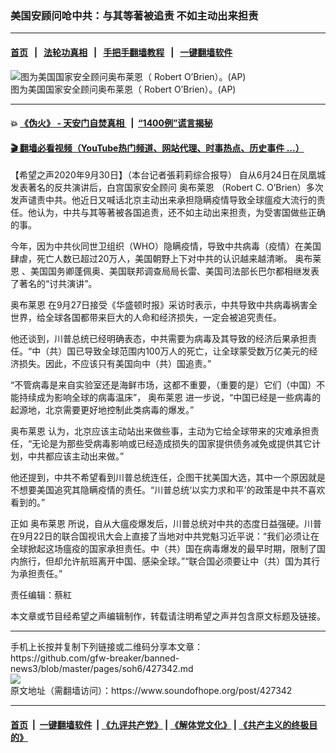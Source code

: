 ### 美国安顾问呛中共：与其等著被追责 不如主动出来担责
------------------------

#### [首页](https://github.com/gfw-breaker/banned-news3/blob/master/README.md) &nbsp;&nbsp;|&nbsp;&nbsp; [法轮功真相](https://github.com/begood0513/basic/blob/master/README.md)  &nbsp;&nbsp;|&nbsp;&nbsp; [手把手翻墙教程](https://github.com/gfw-breaker/guides/wiki)  &nbsp;&nbsp;|&nbsp;&nbsp; [一键翻墙软件](https://github.com/gfw-breaker/nogfw/blob/master/README.md)  



<div><img alt="图为美国国家安全顾问奥布莱恩（ Robert O’Brien）。(AP)" src="https://img.soundofhope.org/2020-09/9-30-3-1601465041480.jpeg"/>
<br/><figcaption class="caption">
 图为美国国家安全顾问奥布莱恩（ Robert O’Brien）。(AP)
</figcaption></div><hr/>

#### 💥 [《伪火》 - 天安门自焚真相 ](http://158.247.195.190:10000/videos/blog/weihuo.html)&nbsp; |&nbsp; [“1400例”谎言揭秘  ](http://158.247.195.190:10000/videos/blog/jiexi1400.html)

#### [ 🎬  翻墙必看视频（YouTube热门频道、网站代理、时事热点、历史事件 ...）](https://github.com/gfw-breaker/links/blob/master/banned.md)

<div><div class="Content__Wrapper sc-1bvya0-0 grZQxZ">
 <p class="meta-top">
  <span class="meta">
   【希望之声2020年9月30日】（本台记者張莉莉综合报导）
  </span>
  自从6月24日在凤凰城发表著名的反共演讲后，白宫国家安全顾问
  <ok href="/term/17265">
   奥布莱恩
  </ok>
  （Robert C. O’Brien）多次发声谴责中共。他近日又喊话北京主动出来承担隐瞒疫情导致全球瘟疫大流行的责任。他认为，中共与其等著被各国追责，还不如主动出来担责，为受害国做些正确的事。
 </p>
 <p>
  今年，因为中共伙同世卫组织（WHO）隐瞒疫情，导致中共病毒（疫情）在美国肆虐，死亡人数已超过20万人，美国朝野上下对中共的认识越来越清晰。
  <ok href="/term/17265">
   奥布莱恩
  </ok>
  、美国国务卿蓬佩奥、美国联邦调查局局长雷、美国司法部长巴尔都相继发表了著名的“讨共演讲”。
 </p>
 <div class="AD_Embed__Wrap-sc-1xslmin-0 igMuqX module desktop">
  <div>
  </div>
 </div>
 <p>
  <ok href="/term/17265">
   奥布莱恩
  </ok>
  在9月27日接受《华盛顿时报》采访时表示，中共导致中共病毒祸害全世界，给全球各国都带来巨大的人命和经济损失，一定会被追究责任。
 </p>
 <p>
  他还谈到，川普总统已经明确表态，中共需要为病毒及其导致的经济后果承担责任。“中（共）国已导致全球范围内100万人的死亡，让全球蒙受数万亿美元的经济损失。因此，不应该只有美国向中（共）国追责。”
 </p>
 <p>
  “不管病毒是来自实验室还是海鲜市场，这都不重要，（重要的是）它们（中国）不能持续成为影响全球的病毒温床”，
  <ok href="/term/17265">
   奥布莱恩
  </ok>
  进一步说，“中国已经是一些病毒的起源地，北京需要更好地控制此类病毒的爆发。”
 </p>
 <p>
  <ok href="/term/17265">
   奥布莱恩
  </ok>
  认为，北京应该主动站出来做些事，主动为它给全球带来的灾难承担责任，“无论是为那些受病毒影响或已经造成损失的国家提供债务减免或提供其它计划，中共都应该主动出来做。”
 </p>
 <p>
  他还提到，中共不希望看到川普总统连任，企图干扰美国大选，其中一个原因就是不想要美国追究其隐瞒疫情的责任。“川普总统‘以实力求和平’的政策是中共不喜欢看到的。”
 </p>
 <p>
  正如
  <ok href="/term/17265">
   奥布莱恩
  </ok>
  所说，自从大瘟疫爆发后，川普总统对中共的态度日益强硬。川普在9月22日的联合国视讯大会上直接了当地对中共党魁习近平说：“我们必须让在全球掀起这场瘟疫的国家承担责任。中（共）国在病毒爆发的最早时期，限制了国内旅行，但却允许航班离开中国、感染全球。”“联合国必须要让中（共）国为其行为承担责任。”
 </p>
 <p class="meta-btm">
  责任编辑：蔡紅
 </p>
 <p class="meta-btm">
  本文章或节目经希望之声编辑制作，转载请注明希望之声并包含原文标题及链接。
 </p>
</div>
</div>
<hr/>
手机上长按并复制下列链接或二维码分享本文章：<br/>
https://github.com/gfw-breaker/banned-news3/blob/master/pages/soh6/427342.md <br/>
<a href='https://github.com/gfw-breaker/banned-news3/blob/master/pages/soh6/427342.md'><img src='https://github.com/gfw-breaker/banned-news3/blob/master/pages/soh6/427342.md.png'/></a> <br/>
原文地址（需翻墙访问）：https://www.soundofhope.org/post/427342


------------------------
#### [首页](https://github.com/gfw-breaker/banned-news3/blob/master/README.md) &nbsp;|&nbsp; [一键翻墙软件](https://github.com/gfw-breaker/nogfw/blob/master/README.md) &nbsp;| [《九评共产党》](https://github.com/gfw-breaker/9ping.md/blob/master/README.md#九评之一评共产党是什么) | [《解体党文化》](https://github.com/gfw-breaker/jtdwh.md/blob/master/README.md) | [《共产主义的终极目的》](https://github.com/gfw-breaker/gczydzjmd.md/blob/master/README.md)


<img src='http://gfw-breaker.win/banned-news3/pages/soh6/427342.md' width='0px' height='0px'/>